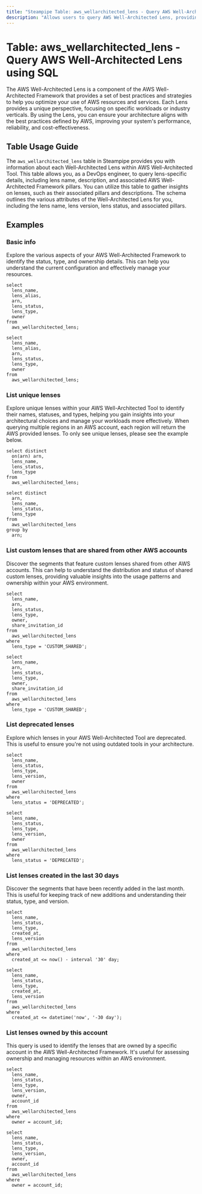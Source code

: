 ```yaml
---
title: "Steampipe Table: aws_wellarchitected_lens - Query AWS Well-Architected Lens using SQL"
description: "Allows users to query AWS Well-Architected Lens, providing details about each lens such as its name, description, and associated AWS Well-Architected Framework pillars."
---
```


# Table: aws_wellarchitected_lens - Query AWS Well-Architected Lens using SQL

The AWS Well-Architected Lens is a component of the AWS Well-Architected Framework that provides a set of best practices and strategies to help you optimize your use of AWS resources and services. Each Lens provides a unique perspective, focusing on specific workloads or industry verticals. By using the Lens, you can ensure your architecture aligns with the best practices defined by AWS, improving your system's performance, reliability, and cost-effectiveness.

## Table Usage Guide

The `aws_wellarchitected_lens` table in Steampipe provides you with information about each Well-Architected Lens within AWS Well-Architected Tool. This table allows you, as a DevOps engineer, to query lens-specific details, including lens name, description, and associated AWS Well-Architected Framework pillars. You can utilize this table to gather insights on lenses, such as their associated pillars and descriptions. The schema outlines the various attributes of the Well-Architected Lens for you, including the lens name, lens version, lens status, and associated pillars.

## Examples

### Basic info
Explore the various aspects of your AWS Well-Architected Framework to identify the status, type, and ownership details. This can help you understand the current configuration and effectively manage your resources.

```sql+postgres
select
  lens_name,
  lens_alias,
  arn,
  lens_status,
  lens_type,
  owner
from
  aws_wellarchitected_lens;
```

```sql+sqlite
select
  lens_name,
  lens_alias,
  arn,
  lens_status,
  lens_type,
  owner
from
  aws_wellarchitected_lens;
```

### List unique lenses
Explore unique lenses within your AWS Well-Architected Tool to identify their names, statuses, and types, helping you gain insights into your architectural choices and manage your workloads more effectively.
When querying multiple regions in an AWS account, each region will return the AWS provided lenses. To only see unique lenses, please see the example below.


```sql+postgres
select distinct
  on(arn) arn,
  lens_name,
  lens_status,
  lens_type
from
  aws_wellarchitected_lens;
```

```sql+sqlite
select distinct
  arn,
  lens_name,
  lens_status,
  lens_type
from
  aws_wellarchitected_lens
group by
  arn;
```

### List custom lenses that are shared from other AWS accounts
Discover the segments that feature custom lenses shared from other AWS accounts. This can help to understand the distribution and status of shared custom lenses, providing valuable insights into the usage patterns and ownership within your AWS environment.

```sql+postgres
select
  lens_name,
  arn,
  lens_status,
  lens_type,
  owner,
  share_invitation_id
from
  aws_wellarchitected_lens
where
  lens_type = 'CUSTOM_SHARED';
```

```sql+sqlite
select
  lens_name,
  arn,
  lens_status,
  lens_type,
  owner,
  share_invitation_id
from
  aws_wellarchitected_lens
where
  lens_type = 'CUSTOM_SHARED';
```

### List deprecated lenses
Explore which lenses in your AWS Well-Architected Tool are deprecated. This is useful to ensure you're not using outdated tools in your architecture.

```sql+postgres
select
  lens_name,
  lens_status,
  lens_type,
  lens_version,
  owner
from
  aws_wellarchitected_lens
where
  lens_status = 'DEPRECATED';
```

```sql+sqlite
select
  lens_name,
  lens_status,
  lens_type,
  lens_version,
  owner
from
  aws_wellarchitected_lens
where
  lens_status = 'DEPRECATED';
```

### List lenses created in the last 30 days
Discover the segments that have been recently added in the last month. This is useful for keeping track of new additions and understanding their status, type, and version.

```sql+postgres
select
  lens_name,
  lens_status,
  lens_type,
  created_at,
  lens_version
from
  aws_wellarchitected_lens
where
  created_at <= now() - interval '30' day;
```

```sql+sqlite
select
  lens_name,
  lens_status,
  lens_type,
  created_at,
  lens_version
from
  aws_wellarchitected_lens
where
  created_at <= datetime('now', '-30 day');
```

### List lenses owned by this account
This query is used to identify the lenses that are owned by a specific account in the AWS Well-Architected Framework. It's useful for assessing ownership and managing resources within an AWS environment.

```sql+postgres
select
  lens_name,
  lens_status,
  lens_type,
  lens_version,
  owner,
  account_id
from
  aws_wellarchitected_lens
where
  owner = account_id;
```

```sql+sqlite
select
  lens_name,
  lens_status,
  lens_type,
  lens_version,
  owner,
  account_id
from
  aws_wellarchitected_lens
where
  owner = account_id;
```